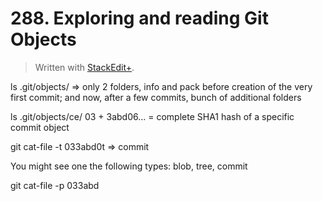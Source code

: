 # 288. Exploring and reading Git Objects


> Written with [StackEdit+](https://stackedit.net/).


ls .git/objects/ =>
only 2 folders, info and pack before creation of the very first commit;
and now, after a few commits, bunch of additional folders

ls .git/objects/ce/
03 + 3abd06... = complete SHA1 hash of a specific commit object

git cat-file -t 033abd0t => commit

You might see one the following types: blob, tree, commit

git cat-file -p 033abd





<!--stackedit_data:
eyJoaXN0b3J5IjpbMTcwNjcxNDQ0MywtMTA4MTUyMjIxNiwxOD
YyNzcxNDUyXX0=
-->